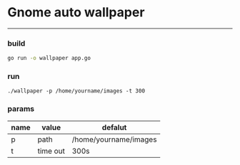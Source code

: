 # Gnome auto wallpaper

---

### build
```bash
go run -o wallpaper app.go
```

### run
```
./wallpaper -p /home/yourname/images -t 300
```

### params
| name  | value  | defalut |
| ------------ | ------------ | ------------ |
|  p |  path | /home/yourname/images |
|  t |  time out | 300s |